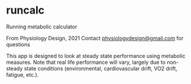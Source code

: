 # runcalc
Running metabolic calculator

From Physiology Design, 2021
Contact physiologydesign@gmail.com for questions

This app is designed to look at steady state performance using metabolic measures. Note that real life performance will vary, largely due to non-steady state conditions (environmental, cardiovascular drift, VO2 drift, fatigue, etc.).
